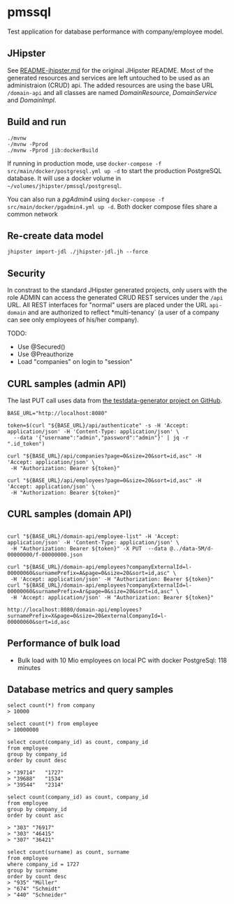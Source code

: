 # pmssql

Test application for database performance with company/employee model.

## JHipster

See [README-jhipster.md](README-jhipster.md) for the original JHipster README.
Most of the generated resources and services are left untouched to be used as an administraion (CRUD) api.
The added resources are using the base URL `/domain-api` and all classes are named _<Entity>DomainResource_,
_<Entity>DomainService_ and _<Entity>DomainImpl_.

## Build and run

```
./mvnw
-/mvnw -Pprod
./mvnw -Pprod jib:dockerBuild
```

If running in production mode, use `docker-compose -f src/main/docker/postgresql.yml up -d` to start the
production PostgreSQL database. It will use a docker volume in `~/volumes/jhipster/pmssql/postgresql`.

You can also run a _pgAdmin4_ using `docker-compose -f src/main/docker/pgadmin4.yml up -d`.
Both docker compose files share a common network

## Re-create data model

```
jhipster import-jdl ./jhipster-jdl.jh --force
```

## Security

In constrast to the standard JHipster generated projects, only users with the role ADMIN can access the
generated CRUD REST services under the `/api` URL. All REST interfaces for "normal" users are placed
under the URL `api-domain` and are authorized to reflect \*multi-tenancy` (a user of a company can see
only employees of his/her company).

TODO:

-   Use @Secured()
-   Use @Preauthorize
-   Load "companies" on login to "session"

## CURL samples (admin API)

The last PUT call uses data from [the testdata-generator project on GitHub](https://github.com/giraone/testdata-generator).

```
BASE_URL="http://localhost:8080"

token=$(curl "${BASE_URL}/api/authenticate" -s -H 'Accept: application/json' -H 'Content-Type: application/json' \
  --data '{"username":"admin","password":"admin"}' | jq -r ".id_token")

curl "${BASE_URL}/api/companies?page=0&size=20&sort=id,asc" -H 'Accept: application/json' \
 -H "Authorization: Bearer ${token}"

curl "${BASE_URL}/api/employees?page=0&size=20&sort=id,asc" -H 'Accept: application/json' \
 -H "Authorization: Bearer ${token}"

```

## CURL samples (domain API)

```

curl "${BASE_URL}/domain-api/employee-list" -H 'Accept: application/json' -H 'Content-Type: application/json' \
 -H "Authorization: Bearer ${token}" -X PUT  --data @../data-5M/d-00000000/f-00000000.json

curl "${BASE_URL}/domain-api/employees?companyExternalId=l-00000060&surnamePrefix=A&page=0&size=20&sort=id,asc" \
 -H 'Accept: application/json' -H "Authorization: Bearer ${token}"
curl "${BASE_URL}/domain-api/employees?companyExternalId=l-00000060&surnamePrefix=Ar&page=0&size=20&sort=id,asc" \
 -H 'Accept: application/json' -H "Authorization: Bearer ${token}"

http://localhost:8080/domain-api/employees?surnamePrefix=X&page=0&size=20&externalCompanyId=l-00000060&sort=id,asc
```

## Performance of bulk load

-   Bulk load with 10 Mio employees on local PC with docker PostgreSql: 118 minutes

## Database metrics and query samples

```
select count(*) from company
> 10000

select count(*) from employee
> 10000000

select count(company_id) as count, company_id
from employee
group by company_id
order by count desc

> "39714"	"1727"
> "39688"	"1534"
> "39544"	"2314"

select count(company_id) as count, company_id
from employee
group by company_id
order by count asc

> "303"	"76917"
> "303"	"46415"
> "307"	"36421"

select count(surname) as count, surname
from employee
where company_id = 1727
group by surname
order by count desc
> "935"	"Müller"
> "674"	"Schmidt"
> "440"	"Schneider"
```
